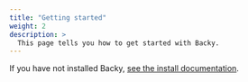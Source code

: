 ```yaml
---
title: "Getting started"
weight: 2
description: >
  This page tells you how to get started with Backy.
---
```


If you have not installed Backy, [see the install documentation](install).
